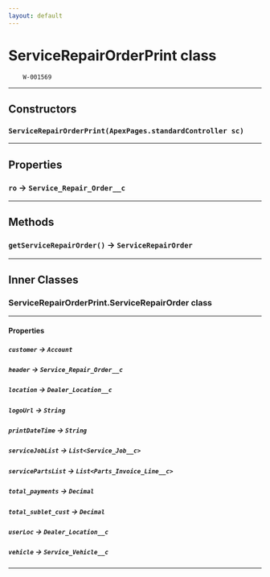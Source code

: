 ```yaml
---
layout: default
---
```

# ServiceRepairOrderPrint class

 		W-001569

---
## Constructors
### `ServiceRepairOrderPrint(ApexPages.standardController sc)`
---
## Properties

### `ro` → `Service_Repair_Order__c`

---
## Methods
### `getServiceRepairOrder()` → `ServiceRepairOrder`
---
## Inner Classes

### ServiceRepairOrderPrint.ServiceRepairOrder class
---
#### Properties

##### `customer` → `Account`

##### `header` → `Service_Repair_Order__c`

##### `location` → `Dealer_Location__c`

##### `logoUrl` → `String`

##### `printDateTime` → `String`

##### `serviceJobList` → `List<Service_Job__c>`

##### `servicePartsList` → `List<Parts_Invoice_Line__c>`

##### `total_payments` → `Decimal`

##### `total_sublet_cust` → `Decimal`

##### `userLoc` → `Dealer_Location__c`

##### `vehicle` → `Service_Vehicle__c`

---
